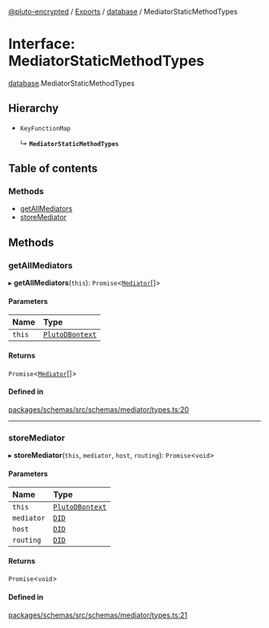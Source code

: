 [@pluto-encrypted](../README.md) / [Exports](../modules.md) / [database](../modules/database-1.md) / MediatorStaticMethodTypes

# Interface: MediatorStaticMethodTypes

[database](../modules/database-1.md).MediatorStaticMethodTypes

## Hierarchy

- `KeyFunctionMap`

  ↳ **`MediatorStaticMethodTypes`**

## Table of contents

### Methods

- [getAllMediators](database-1.MediatorStaticMethodTypes.md#getallmediators)
- [storeMediator](database-1.MediatorStaticMethodTypes.md#storemediator)

## Methods

### getAllMediators

▸ **getAllMediators**(`this`): `Promise`\<[`Mediator`](database-1.WALLET_SDK_DOMAIN.Mediator.md)[]\>

#### Parameters

| Name | Type |
| :------ | :------ |
| `this` | [`PlutoDBontext`](../modules/database-1.md#plutodbontext) |

#### Returns

`Promise`\<[`Mediator`](database-1.WALLET_SDK_DOMAIN.Mediator.md)[]\>

#### Defined in

[packages/schemas/src/schemas/mediator/types.ts:20](https://github.com/atala-community-projects/pluto-encrypted/blob/a4d8dff/packages/schemas/src/schemas/mediator/types.ts#L20)

___

### storeMediator

▸ **storeMediator**(`this`, `mediator`, `host`, `routing`): `Promise`\<`void`\>

#### Parameters

| Name | Type |
| :------ | :------ |
| `this` | [`PlutoDBontext`](../modules/database-1.md#plutodbontext) |
| `mediator` | [`DID`](../classes/database-1.WALLET_SDK_DOMAIN.DID.md) |
| `host` | [`DID`](../classes/database-1.WALLET_SDK_DOMAIN.DID.md) |
| `routing` | [`DID`](../classes/database-1.WALLET_SDK_DOMAIN.DID.md) |

#### Returns

`Promise`\<`void`\>

#### Defined in

[packages/schemas/src/schemas/mediator/types.ts:21](https://github.com/atala-community-projects/pluto-encrypted/blob/a4d8dff/packages/schemas/src/schemas/mediator/types.ts#L21)
